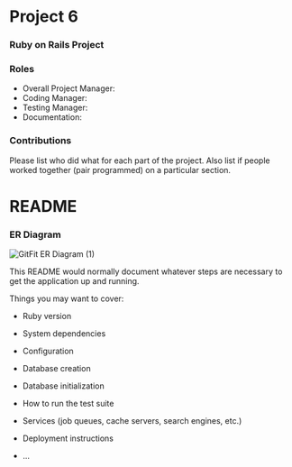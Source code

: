 # Project 6
### Ruby on Rails Project

### Roles
* Overall Project Manager: 
* Coding Manager:
* Testing Manager:
* Documentation:

### Contributions
Please list who did what for each part of the project.
Also list if people worked together (pair programmed) on a particular section.
# README

### ER Diagram
![GitFit ER Diagram (1)](https://user-images.githubusercontent.com/42851808/61335593-0fc9ee80-a7fc-11e9-88a7-5c9b16fc51d2.png)


This README would normally document whatever steps are necessary to get the
application up and running.

Things you may want to cover:

* Ruby version

* System dependencies

* Configuration

* Database creation

* Database initialization

* How to run the test suite

* Services (job queues, cache servers, search engines, etc.)

* Deployment instructions

* ...
